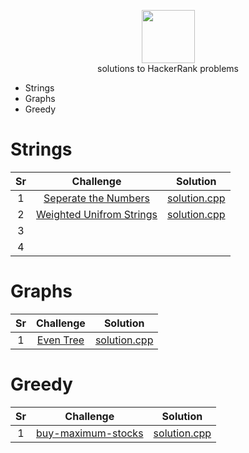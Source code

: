 <p align="center">
    <a href="https://www.hackerrank.com/rshaghoulian">
        <img height=85 src="https://d3keuzeb2crhkn.cloudfront.net/hackerrank/assets/styleguide/logo_wordmark-f5c5eb61ab0a154c3ed9eda24d0b9e31.svg">
    </a>
    <br>solutions to HackerRank problems
</p>


* Strings
* Graphs
* Greedy

# Strings
| Sr |  Challenge   | Solution |
|:---:|:---:|:--:|
|  1  |  [Seperate the Numbers](https://www.hackerrank.com/challenges/separate-the-numbers)   |  [solution.cpp](https://github.com/richagithub/Codes/blob/master/Questions/Hackerrank/Seperate_the_numbers.cpp)  |
|  2  |  [Weighted Unifrom Strings](https://www.hackerrank.com/challenges/weighted-uniform-string/problem)   |  [solution.cpp](https://github.com/richagithub/Codes/blob/master/Questions/Hackerrank/Weighted_Uniform_String.cpp)  |
|  3  |    |    |
|  4  |    |    |

# Graphs
| Sr |  Challenge   | Solution |
|:---:|:---:|:--:|
|  1  |  [Even Tree](https://www.hackerrank.com/challenges/even-tree)  |  [solution.cpp](https://github.com/richagithub/Codes/blob/master/Questions/Hackerrank/Even%20Tree.cpp)  |  

# Greedy    
| Sr |  Challenge   | Solution |  
|:---:|:---:|:--:|
|  1  |  [buy-maximum-stocks](https://www.hackerrank.com/contests/gs-codesprint/challenges/buy-maximum-stocks/problem)  |  [solution.cpp](https://github.com/richagithub/Codes/blob/master/Questions/Hackerrank/buy-maximum-stocks.cpp)  |    

